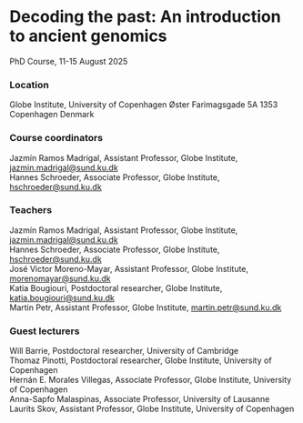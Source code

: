 # Decoding the past: An introduction to ancient genomics

PhD Course, 11-15 August 2025

### Location
Globe Institute, University of Copenhagen
Øster Farimagsgade 5A 1353 Copenhagen Denmark

### Course coordinators
Jazmín Ramos Madrigal, Assistant Professor, Globe Institute, jazmin.madrigal@sund.ku.dk <br>
Hannes Schroeder, Associate Professor, Globe Institute, hschroeder@sund.ku.dk <br>

### Teachers
Jazmín Ramos Madrigal, Assistant Professor, Globe Institute, jazmin.madrigal@sund.ku.dk <br>
Hannes Schroeder, Associate Professor, Globe Institute, hschroeder@sund.ku.dk <br>
José Victor Moreno-Mayar, Assistant Professor, Globe Institute, morenomayar@sund.ku.dk <br>
Katia Bougiouri, Postdoctoral researcher, Globe Institute, katia.bougiouri@sund.ku.dk <br>
Martin Petr, Assistant Professor, Globe Institute, martin.petr@sund.ku.dk <br>

### Guest lecturers
Will Barrie, Postdoctoral researcher, University of Cambridge <br>
Thomaz Pinotti, Postdoctoral researcher, Globe Institute, University of Copenhagen <br>
Hernán E. Morales Villegas, Associate Professor, Globe Institute, University of Copenhagen <br>
Anna-Sapfo Malaspinas, Associate Professor, University of Lausanne <br>
Laurits Skov, Assistant Professor, Globe Institute, University of Copenhagen <br>

